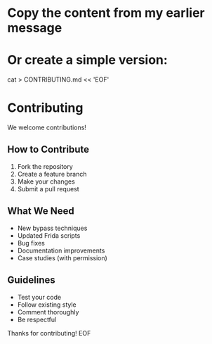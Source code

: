 # Copy the content from my earlier message
# Or create a simple version:
cat > CONTRIBUTING.md << 'EOF'
# Contributing

We welcome contributions! 

## How to Contribute
1. Fork the repository
2. Create a feature branch
3. Make your changes  
4. Submit a pull request

## What We Need
- New bypass techniques
- Updated Frida scripts
- Bug fixes
- Documentation improvements
- Case studies (with permission)

## Guidelines
- Test your code
- Follow existing style
- Comment thoroughly
- Be respectful

Thanks for contributing!
EOF
